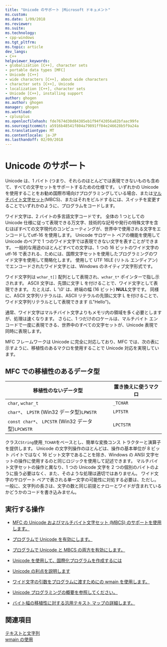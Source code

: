 ```yaml
---
title: "Unicode のサポート |Microsoft ドキュメント"
ms.custom: 
ms.date: 1/09/2018
ms.reviewer: 
ms.suite: 
ms.technology:
- cpp-windows
ms.tgt_pltfrm: 
ms.topic: article
dev_langs:
- C++
helpviewer_keywords:
- globalization [C++], character sets
- portable data types [MFC]
- Unicode [C++]
- wide characters [C++], about wide characters
- character sets [C++], Unicode
- localization [C++], character sets
- Unicode [C++], installing support
author: ghogen
ms.author: ghogen
manager: ghogen
ms.workload:
- cplusplus
ms.openlocfilehash: fde7674d30d84385eb1f94f42056a82bfaac99fe
ms.sourcegitcommit: a5916b48541f804a79891ff04e246628b5f9a24a
ms.translationtype: MT
ms.contentlocale: ja-JP
ms.lasthandoff: 02/09/2018
---
```

# <a name="support-for-unicode"></a>Unicode のサポート

Unicode は、1 バイト (つまり、それらのほとんどでは表現できないものも含めて、すべての文字セットをサポートするための仕様です。 いずれかの Unicode を使用することをお勧め国際市場向けプログラミングしている場合、または[マルチバイト文字セット](../text/support-for-multibyte-character-sets-mbcss.md)(MBCS)、またはそれをビルドするには、スイッチを変更することでいずれかのように、プログラムをコードします。

ワイド文字は、2 バイトの多言語文字コードです。 全体の 1 つとしての Unicode 仕様に従って表現できる万文字、技術的な記号や発行の特殊文字を含むほぼすべての文字現代のコンピューティングが、世界中で使用される文字をエンコードしてutf-16 を使用します。 Unicode サロゲート ペアの機能を使用して Unicode のペアで 1 つのワイド文字では表現できない文字を表すことができます。 一般的な用途のほとんどすべての文字は、1 つの 16 ビットのワイド文字の utf-16 で表される、ためには、国際文字セットを使用したプログラミングのワイド文字を使用して簡略化します。 使用して UTF 16LE (リトル エンディアン) でエンコードされたワイド文字とは、Windows のネイティブ文字形式です。

ワイド文字列は `wchar_t[]` 配列として表現され、`wchar_t*` ポインターで指し示されます。 ASCII 文字は、先頭に文字 L を付けることで、ワイド文字として表現できます。 たとえば、L '\0' は、終端の幅 (16 ビット) **NULL**文字です。 同様に、ASCII 文字列リテラルは、ASCII リテラルの先頭に文字 L を付けることで、ワイド文字列リテラルとして表現できます (L"Hello")。

通常、ワイド文字はマルチバイト文字よりもメモリ内の領域を多く必要としますが、処理は速くなります。 さらに、1 つだけのロケールは、マルチバイト エンコードで一度に表現できる、世界中のすべての文字セットが、Unicode 表現で同時に表現します。

MFC フレームワークは Unicode に完全に対応しており、MFC では、次の表に示すように、移植性のあるマクロを使用することで Unicode 対応を実現しています。

## <a name="portable-data-types-in-mfc"></a>MFC での移植性のあるデータ型

|移植性のないデータ型|置き換えに使うマクロ|
|-----------------------------|----------------------------|
|`char`, `wchar_t`|`_TCHAR`|
|`char*`、 `LPSTR` (Win32 データ型)`LPWSTR`|`LPTSTR`|
|`const char*`、 `LPCSTR` (Win32 データ型)`LPCWSTR`|`LPCTSTR`|

クラス`CString`使用`_TCHAR`をベースとし、簡単な変換コンス トラクターと演算子を提供します。 Unicode の文字列操作のほとんどは、操作の基本単位が 8 ビット バイトではなく 16 ビット文字であることを除き、Windows の ANSI 文字セットの操作に使用するのと同じロジックを使用して記述できます。 マルチバイト文字セットの操作と異なり、1 つの Unicode 文字を 2 つの個別のバイトのように扱う必要はなく、また、そのような処理は適切ではありません。 ワイド文字のサロゲート ペアで表される単一文字の可能性に対処する必要は、ただし。 一般に、文字列の長さは、文字の数と同じ前提とナローとワイドが含まれているかどうかのコードを書き込みません。

## <a name="what-do-you-want-to-do"></a>実行する操作

- [MFC の Unicode およびマルチバイト文字セット (MBCS) のサポートを使用します。](../atl-mfc-shared/unicode-and-multibyte-character-set-mbcs-support.md)

- [プログラムで Unicode を有効にします。](../text/international-enabling.md)

- [プログラムで Unicode と MBCS の両方を有効にします。](../text/internationalization-strategies.md)

- [Unicode を使用して、国際化プログラムを作成するには](../text/unicode-programming-summary.md)

- [Unicode の利点を説明します](../text/benefits-of-character-set-portability.md)

- [ワイド文字の引数をプログラムに渡すためにの wmain を使用します。](../text/support-for-using-wmain.md)

- [Unicode プログラミングの概要を参照してください。](../text/unicode-programming-summary.md)

- [バイト幅の移植性に対する汎用テキスト マップの詳細します。](../text/generic-text-mappings-in-tchar-h.md)

## <a name="see-also"></a>関連項目

[テキストと文字列](../text/text-and-strings-in-visual-cpp.md)  
[wmain の使用](../text/support-for-using-wmain.md)  
